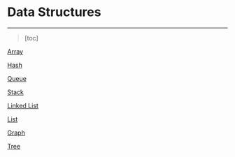 # Data Structures

------

> [toc]



[Array]()

[Hash]()

[Queue]()

[Stack]()

[Linked List]()

[List]()

[Graph]()

[Tree]()